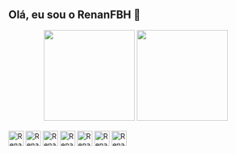 ## Olá, eu sou o RenanFBH 👋

<div align="center">
  <img height="180em" src="https://github-readme-stats.vercel.app/api?username=RenanFBH&show_icons=true&theme=tokyonight"\>
  <img height="180em" src="https://github-readme-stats.vercel.app/api/top-langs/?username=RenanFBH&theme=tokyonight"\>
</div>
<div style="display:inline_block"><br>
  <img align="center" alt="RenanFBH-" height="30" witdh="40", src="https://cdn.jsdelivr.net/gh/devicons/devicon@latest/icons/csharp/csharp-original.svg">
  <img align="center" alt="RenanFBH-" height="30" witdh="40", src="https://cdn.jsdelivr.net/gh/devicons/devicon@latest/icons/python/python-original.svg">
  <img align="center" alt="RenanFBH-" height="30" witdh="40", src="https://cdn.jsdelivr.net/gh/devicons/devicon@latest/icons/javascript/javascript-original.svg">
  <img align="center" alt="RenanFBH-" height="30" witdh="40", src="https://cdn.jsdelivr.net/gh/devicons/devicon@latest/icons/php/php-original.svg">
   <img align="center" alt="RenanFBH-" height="30" witdh="40", src="https://cdn.jsdelivr.net/gh/devicons/devicon@latest/icons/react/react-original.svg">
  <img align="center" alt="RenanFBH-" height="30" witdh="40", src="https://cdn.jsdelivr.net/gh/devicons/devicon@latest/icons/sqldeveloper/sqldeveloper-original.svg">
  <img align="center" alt="RenanFBH-" height="30" witdh="40", src="https://cdn.jsdelivr.net/gh/devicons/devicon@latest/icons/godot/godot-original.svg">
</div>

##

